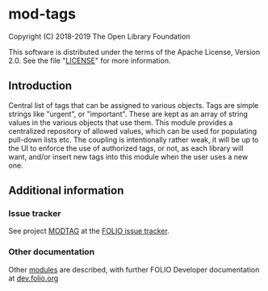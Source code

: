 # mod-tags

Copyright (C) 2018-2019 The Open Library Foundation

This software is distributed under the terms of the Apache License,
Version 2.0. See the file "[LICENSE](LICENSE)" for more information.

## Introduction

Central list of tags that can be assigned to various objects. Tags are simple
strings like "urgent", or "important". These are kept as an array of string values
in the various objects that use them. This module provides a centralized repository
of allowed values, which can be used for populating pull-down lists etc. The coupling
is intentionally rather weak, it will be up to the UI to enforce the use of
authorized tags, or not, as each library will want, and/or insert new tags into
this module when the user uses a new one.

## Additional information

### Issue tracker

See project [MODTAG](https://issues.folio.org/browse/MODTAG)
at the [FOLIO issue tracker](https://dev.folio.org/guidelines/issue-tracker).

### Other documentation

Other [modules](https://dev.folio.org/source-code/#server-side) are described,
with further FOLIO Developer documentation at [dev.folio.org](https://dev.folio.org/)


